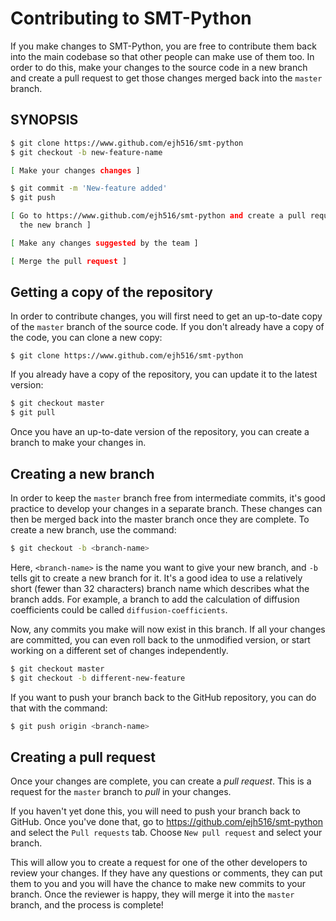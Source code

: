 # Contributing to SMT-Python

If you make changes to SMT-Python, you are free to contribute them back into the
main codebase so that other people can make use of them too. In order to do
this, make your changes to the source code in a new branch and create a pull
request to get those changes merged back into the `master` branch.

## SYNOPSIS
```bash
$ git clone https://www.github.com/ejh516/smt-python
$ git checkout -b new-feature-name

[ Make your changes changes ]

$ git commit -m 'New-feature added'
$ git push

[ Go to https://www.github.com/ejh516/smt-python and create a pull request for 
  the new branch ]

[ Make any changes suggested by the team ]

[ Merge the pull request ]
```

## Getting a copy of the repository
In order to contribute changes, you will first need to get an up-to-date copy of
the `master` branch of the source code. If you don't already have a copy of the
code, you can clone a new copy:
```{bash}
$ git clone https://www.github.com/ejh516/smt-python
```

If you already have a copy of the repository, you can update it to the latest
version:
```bash
$ git checkout master
$ git pull
```

Once you have an up-to-date version of the repository, you can create a branch
to make your changes in. 

## Creating a new branch
In order to keep the `master` branch free from intermediate commits, it's good
practice to develop your changes in a separate branch. These changes can then
be merged back into the master branch once they are complete. To create a new
branch, use the command:
```bash
$ git checkout -b <branch-name>
```
Here, `<branch-name>` is the name you want to give your new branch, and `-b`
tells git to create a new branch for it. It's a good idea to use a relatively
short (fewer than 32 characters) branch name which describes what the branch
adds. For example, a branch to add the calculation of diffusion coefficients
could be called `diffusion-coefficients`.

Now, any commits you make will now exist in this branch. If all your changes are
committed, you can even roll back to the unmodified version, or start working on
a different set of changes independently.
```bash
$ git checkout master
$ git checkout -b different-new-feature
```

If you want to push your branch back to the GitHub repository, you can do that
with the command:
```bash
$ git push origin <branch-name>
```

## Creating a pull request
Once your changes are complete, you can create a *pull request*. This is a
request for the `master` branch to _pull_ in your changes.

If you haven't yet done this, you will need to push your branch back to GitHub.
Once you've done that, go to https://github.com/ejh516/smt-python and select the
`Pull requests` tab. Choose `New pull request` and select your branch.

This will allow you to create a request for one of the other developers to
review your changes. If they have any questions or comments, they can put them
to you and you will have the chance to make new commits to your branch. Once the
reviewer is happy, they will merge it into the `master` branch, and the process
is complete!
